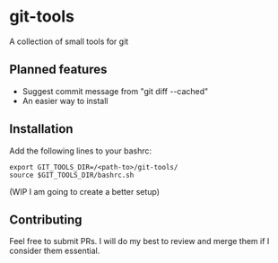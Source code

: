 # git-tools
A collection of small tools for git

## Planned features
- Suggest commit message from "git diff --cached"
- An easier way to install

## Installation

Add the following lines to your bashrc:
```
export GIT_TOOLS_DIR=/<path-to>/git-tools/
source $GIT_TOOLS_DIR/bashrc.sh
```
(WIP I am going to create a better setup)

## Contributing

Feel free to submit PRs. I will do my best to review and merge them if I consider them essential.

